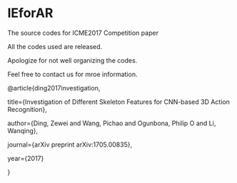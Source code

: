 # IEforAR
The source codes for ICME2017 Competition paper


All the codes used are released. 

Apologize for not well organizing the codes. 

Feel free to contact us for mroe information.


@article{ding2017investigation,

  title={Investigation of Different Skeleton Features for CNN-based 3D Action Recognition},
  
  author={Ding, Zewei and Wang, Pichao and Ogunbona, Philip O and Li, Wanqing},
  
  journal={arXiv preprint arXiv:1705.00835},
  
  year={2017}
  
}
